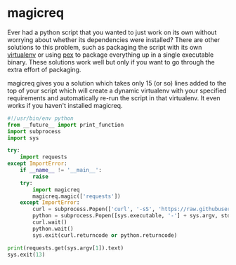 # magicreq

Ever had a python script that you wanted to just work on its own without worrying about whether its dependencies were installed? There are other solutions to this problem, such as packaging the script with its own [virtualenv](https://pypi.python.org/pypi/virtualenv) or using [pex](https://pypi.python.org/pypi/pex) to package everything up in a single executable binary. These solutions work well but only if you want to go through the extra effort of packaging.

magicreq gives you a solution which takes only 15 (or so) lines added to the top of your script which will create a dynamic virtualenv with your specified requirements and automatically re-run the script in that virtualenv. It even works if you haven't installed magicreq.

```python
#!/usr/bin/env python
from __future__ import print_function
import subprocess
import sys

try:
    import requests
except ImportError:
    if __name__ != '__main__':
        raise
    try:
        import magicreq
        magicreq.magic(['requests'])
    except ImportError:
        curl = subprocess.Popen(['curl', '-sS', 'https://raw.githubusercontent.com/reversefold/magicreq/0.1.1/bootstrap.py'], stdout=subprocess.PIPE)
        python = subprocess.Popen([sys.executable, '-'] + sys.argv, stdin=curl.stdout)
        curl.wait()
        python.wait()
        sys.exit(curl.returncode or python.returncode)

print(requests.get(sys.argv[1]).text)
sys.exit(13)
```
